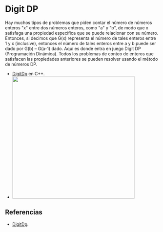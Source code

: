 # Digit DP

Hay muchos tipos de problemas que piden contar el número de números enteros "x" entre dos números enteros, como "a" y "b", 
de modo que x satisfaga una propiedad específica que se puede relacionar con su número.
Entonces, si decimos que G(x) representa el número de tales enteros entre 1 y x (inclusive), 
entonces el número de tales enteros entre a y b puede ser dado por G(b) – G(a-1) dado. Aquí es donde entra en juego Digit DP (Programación Dinámica). 
Todos los problemas de conteo de enteros que satisfacen las propiedades anteriores se pueden resolver usando el método de números DP.

* [DigitDp](https://github.com/Lutyvr02/Algoritmica/blob/main/Contenidos/DigitDP/digitdp.cpp) en C++.
* <img src="https://user-images.githubusercontent.com/101956531/197399401-4fab630a-91d7-4647-b57b-ceca83106ecd.png" width="400">

## Referencias
* [DigitDp](https://www.geeksforgeeks.org/digit-dp-introduction/).
